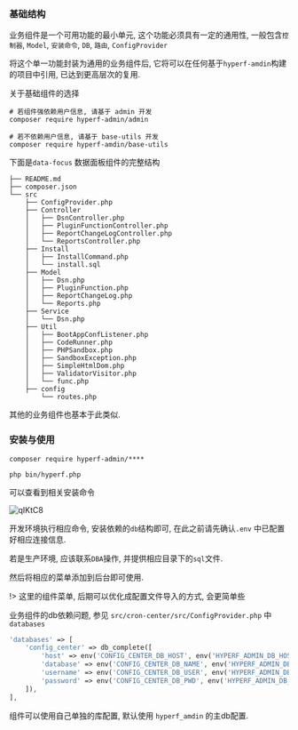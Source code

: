 ### 基础结构

业务组件是一个可用功能的最小单元, 这个功能必须具有一定的通用性, 一般包含`控制器`, `Model`, `安装命令`, `DB`, `路由`, `ConfigProvider`

将这个单一功能封装为通用的业务组件后, 它将可以在任何基于`hyperf-amdin`构建的项目中引用, 已达到更高层次的复用.

关于基础组件的选择

```shell
# 若组件强依赖用户信息, 请基于 admin 开发
composer require hyperf-admin/admin

# 若不依赖用户信息, 请基于 base-utils 开发
composer require hyperf-amdin/base-utils
```

下面是`data-focus` 数据面板组件的完整结构

```shell
├── README.md
├── composer.json
└── src
    ├── ConfigProvider.php
    ├── Controller
    │   ├── DsnController.php
    │   ├── PluginFunctionController.php
    │   ├── ReportChangeLogController.php
    │   └── ReportsController.php
    ├── Install
    │   ├── InstallCommand.php
    │   └── install.sql
    ├── Model
    │   ├── Dsn.php
    │   ├── PluginFunction.php
    │   ├── ReportChangeLog.php
    │   └── Reports.php
    ├── Service
    │   └── Dsn.php
    ├── Util
    │   ├── BootAppConfListener.php
    │   ├── CodeRunner.php
    │   ├── PHPSandbox.php
    │   ├── SandboxException.php
    │   ├── SimpleHtmlDom.php
    │   ├── ValidatorVisitor.php
    │   └── func.php
    ├── config
        └── routes.php
```

其他的业务组件也基本于此类似. 

### 安装与使用

```shell
composer require hyperf-admin/****

php bin/hyperf.php
```

可以查看到相关安装命令

![qIKtC8](https://gitee.com/daodao97/asset/raw/master/uPic/qIKtC8.png)

开发环境执行相应命令, 安装依赖的`db`结构即可, 在此之前请先确认`.env` 中已配置好相应连接信息.

若是生产环境, 应该联系`DBA`操作, 并提供相应目录下的`sql`文件.

然后将相应的菜单添加到后台即可使用.

!> 这里的组件菜单, 后期可以优化成配置文件导入的方式, 会更简单些

业务组件的db依赖问题, 参见 `src/cron-center/src/ConfigProvider.php` 中 `databases`

```php
'databases' => [
    'config_center' => db_complete([
        'host' => env('CONFIG_CENTER_DB_HOST', env('HYPERF_ADMIN_DB_HOST')),
        'database' => env('CONFIG_CENTER_DB_NAME', env('HYPERF_ADMIN_DB_NAME')),
        'username' => env('CONFIG_CENTER_DB_USER', env('HYPERF_ADMIN_DB_USER')),
        'password' => env('CONFIG_CENTER_DB_PWD', env('HYPERF_ADMIN_DB_PWD')),
    ]),
],
```

组件可以使用自己单独的库配置, 默认使用 `hyperf_amdin` 的主db配置.

